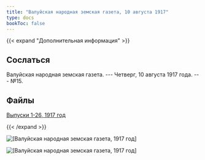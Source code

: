 ```yaml
---
title: "Валуйская народная земская газета, 10 августа 1917"
type: docs
bookToc: false
---
```


{{< expand "Дополнительная информация" >}}
## Сослаться
Валуйская народная земская газета. --- Четверг, 10 августа 1917 года. --- №15.

## Файлы
[Выпуски 1-26, 1917 год](https://www.dropbox.com/sh/f66udc3wv8z9994/AADjgSdoNAVKO_sDOpFltcOta?dl=0)

{{< /expand >}}

![[Валуйская народная земская газета, 1917 год]](/static/img/papers/1917_№15.jpg)

![[Валуйская народная земская газета, 1917 год]](/static/img/papers/1917_№15_p2.jpg)
